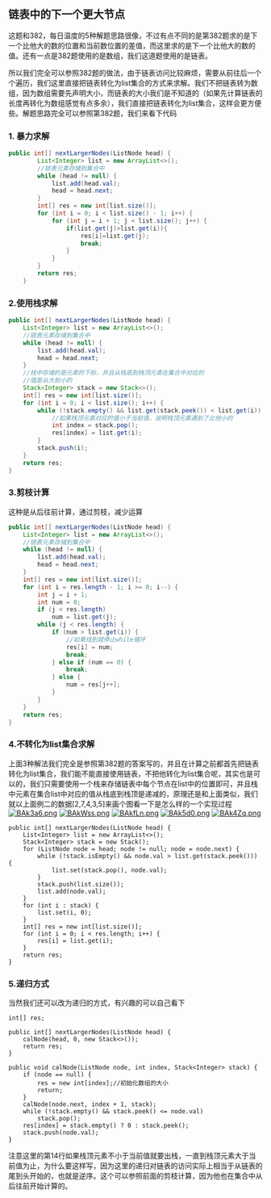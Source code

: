 ## **链表中的下一个更大节点**

这题和382，每日温度的5种解题思路很像，不过有点不同的是第382题求的是下一个比他大的数的位置和当前数位置的差值，而这里求的是下一个比他大的数的值。还有一点是382题使用的是数组，我们这道题使用的是链表。

所以我们完全可以参照382题的做法，由于链表访问比较麻烦，需要从前往后一个个遍历，我们这里直接把链表转化为list集合的方式来求解。我们不把链表转为数组，因为数组需要先声明大小，而链表的大小我们是不知道的（如果先计算链表的长度再转化为数组感觉有点多余），我们直接把链表转化为list集合，这样会更方便些。解题思路完全可以参照第382题，我们来看下代码


### 1. **暴力求解**

```java
public int[] nextLargerNodes(ListNode head) {
        List<Integer> list = new ArrayList<>();
        //链表元素存储到集合中
        while (head != null) {
            list.add(head.val);
            head = head.next;
        }
        int[] res = new int[list.size()];
        for (int i = 0; i < list.size() - 1; i++) {
            for (int j = i + 1; j < list.size(); j++) {
                if(list.get(j)>list.get(i)){
                    res[i]=list.get(j);
                    break;
                }
            }
        }
        return res;
    }

```


### **2.使用栈求解**

```java
public int[] nextLargerNodes(ListNode head) {
    List<Integer> list = new ArrayList<>();
    //链表元素存储到集合中
    while (head != null) {
        list.add(head.val);
        head = head.next;
    }
    //栈中存储的是元素的下标，并且从栈底到栈顶元素在集合中对应的
    //值是从大到小的
    Stack<Integer> stack = new Stack<>();
    int[] res = new int[list.size()];
    for (int i = 0; i < list.size(); i++) {
        while (!stack.empty() && list.get(stack.peek()) < list.get(i)) {
            //如果栈顶元素对应的值小于当前值，说明栈顶元素遇到了比他小的
            int index = stack.pop();
            res[index] = list.get(i);
        }
        stack.push(i);
    }
    return res;
}

```


### **3.剪枝计算**

这种是从后往前计算，通过剪枝，减少运算


```java
public int[] nextLargerNodes(ListNode head) {
    List<Integer> list = new ArrayList<>();
    //链表元素存储到集合中
    while (head != null) {
        list.add(head.val);
        head = head.next;
    }
    int[] res = new int[list.size()];
    for (int i = res.length - 1; i >= 0; i--) {
        int j = i + 1;
        int num = 0;
        if (j < res.length)
            num = list.get(j);
        while (j < res.length) {
            if (num > list.get(i)) {
                //如果找到就停止while循环
                res[i] = num;
                break;
            } else if (num == 0) {
                break;
            } else {
                num = res[j++];
            }
        }
    }
    return res;
}

```

### **4.不转化为list集合求解**

上面3种解法我们完全是参照第382题的答案写的，并且在计算之前都首先把链表转化为list集合，我们能不能直接使用链表，不把他转化为list集合呢，其实也是可以的，我们只需要使用一个栈来存储链表中每个节点在list中的位置即可，并且栈中元素在集合list中对应的值从栈底到栈顶是递减的，原理还是和上面类似，我们就以上面例二的数据[2,7,4,3,5]来画个图看一下是怎么样的一个实现过程
[![BAk3a6.png](https://s1.ax1x.com/2020/10/23/BAk3a6.png)](https://imgchr.com/i/BAk3a6)
[![BAkWss.png](https://s1.ax1x.com/2020/10/23/BAkWss.png)](https://imgchr.com/i/BAkWss)
[![BAkfLn.png](https://s1.ax1x.com/2020/10/23/BAkfLn.png)](https://imgchr.com/i/BAkfLn)
[![BAk5d0.png](https://s1.ax1x.com/2020/10/23/BAk5d0.png)](https://imgchr.com/i/BAk5d0)
[![BAk4Zq.png](https://s1.ax1x.com/2020/10/23/BAk4Zq.png)](https://imgchr.com/i/BAk4Zq)

```
public int[] nextLargerNodes(ListNode head) {
    List<Integer> list = new ArrayList<>();
    Stack<Integer> stack = new Stack();
    for (ListNode node = head; node != null; node = node.next) {
        while (!stack.isEmpty() && node.val > list.get(stack.peek())) {
            list.set(stack.pop(), node.val);
        }
        stack.push(list.size());
        list.add(node.val);
    }
    for (int i : stack) {
        list.set(i, 0);
    }
    int[] res = new int[list.size()];
    for (int i = 0; i < res.length; i++) {
        res[i] = list.get(i);
    }
    return res;
}

```

### **5.递归方式**

当然我们还可以改为递归的方式，有兴趣的可以自己看下

```
int[] res;

public int[] nextLargerNodes(ListNode head) {
    calNode(head, 0, new Stack<>());
    return res;
}

public void calNode(ListNode node, int index, Stack<Integer> stack) {
    if (node == null) {
        res = new int[index];//初始化数组的大小
        return;
    }
    calNode(node.next, index + 1, stack);
    while (!stack.empty() && stack.peek() <= node.val)
        stack.pop();
    res[index] = stack.empty() ? 0 : stack.peek();
    stack.push(node.val);
}

```


注意这里的第14行如果栈顶元素不小于当前值就要出栈，一直到栈顶元素大于当前值为止，为什么要这样写，因为这里的递归对链表的访问实际上相当于从链表的尾到头开始的，也就是逆序。这个可以参照前面的剪枝计算，因为他也在集合中从后往前开始计算的。
